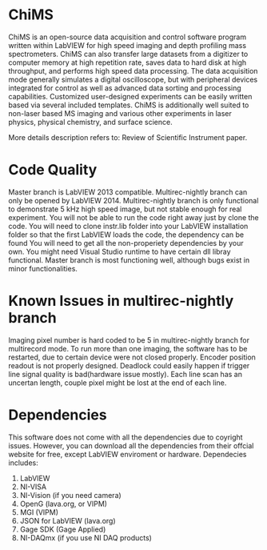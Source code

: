 ChiMS
=====

ChiMS is an open-source data acquisition and control software program written within LabVIEW for high speed imaging and depth profiling mass spectrometers. ChiMS can also transfer large datasets from a digitizer to computer memory at high repetition rate, saves data to hard disk at high throughput, and performs high speed data processing. The data acquisition mode generally simulates a digital oscilloscope, but with peripheral devices integrated for control as well as advanced data sorting and processing capabilities. Customized user-designed experiments can be easily written based via several included templates. ChiMS is additionally well suited to non-laser based MS imaging and various other experiments in laser physics, physical chemistry, and surface science. 

More details description refers to: Review of Scientific Instrument paper. 

Code Quality
=============
Master branch is LabVIEW 2013 compatible. 
Multirec-nightly branch can only be opened by LabVIEW 2014. 
Multirec-nightly branch is only functional to demonstrate 5 kHz high speed image, but not stable enough for real experiment. 
You will not be able to run the code right away just by clone the code.
You will need to clone instr.lib folder into your LabVIEW installation folder so that the first LabVIEW loads the code, the dependency can be found
You will need to get all the non-properiety dependencies by your own.
You might need Visual Studio runtime to have certain dll libray functional.
Master branch is most functioning well, although bugs exist in minor functionalities.

Known Issues in multirec-nightly branch
=============
Imaging pixel number is hard coded to be 5 in multirec-nightly branch for multirecord mode.
To run more than one imaging, the software has to be restarted, due to certain device were not closed properly. 
Encoder position readout is not properly designed. Deadlock could easily happen if trigger line signal quality is bad(hardware issue mostly). 
Each line scan has an uncertan length, couple pixel might be lost at the end of each line.

Dependencies
=============
This software does not come with all the dependencies due to coyright issues. However, you can download all the dependencies from their offcial website for free, except LabVIEW enviroment or hardware. Dependecies includes:

1. LabVIEW
2. NI-VISA
3. NI-Vision (if you need camera)
4. OpenG (lava.org, or VIPM)
5. MGI (VIPM)
6. JSON for LabVIEW (lava.org)
7. Gage SDK (Gage Applied)
8. NI-DAQmx (if you use NI DAQ products)

